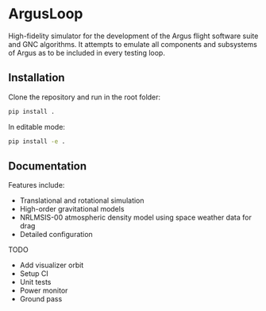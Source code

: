 # ArgusLoop

High-fidelity simulator for the development of the Argus flight software suite and GNC algorithms. It attempts to emulate all components and subsystems of Argus as to be included in every testing loop.

## Installation

Clone the repository and run in the root folder:
```bash
pip install .
```
In editable mode:

```bash
pip install -e .
```
## Documentation

Features include:
- Translational and rotational simulation
- High-order gravitational models
- NRLMSIS-00 atmospheric density model using space weather data for drag
- Detailed configuration

TODO
- Add visualizer orbit
- Setup CI
- Unit tests
- Power monitor
- Ground pass 
